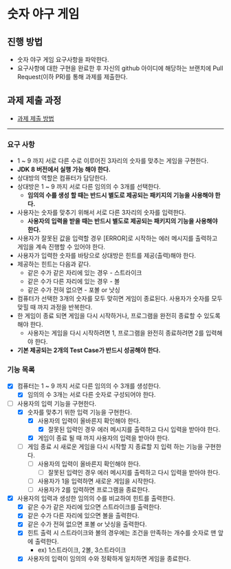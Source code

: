 # 숫자 야구 게임
## 진행 방법
* 숫자 야구 게임 요구사항을 파악한다.
* 요구사항에 대한 구현을 완료한 후 자신의 github 아이디에 해당하는 브랜치에 Pull Request(이하 PR)를 통해 과제를 제출한다.

## 과제 제출 과정
* [과제 제출 방법](https://github.com/next-step/nextstep-docs/tree/master/precourse)

***
### 요구 사항
* 1 ~ 9 까지 서로 다른 수로 이루어진 3자리의 숫자를 맞추는 게임을 구현한다.
* **JDK 8 버전에서 실행 가능 해야 한다.**
* 상대방의 역할은 컴퓨터가 담당한다.
* 상대방은 1 ~ 9 까지 서로 다른 임의의 수 3개를 선택한다.
  * **임의의 수를 생성 할 때는 반드시 별도로 제공되는 패키지의 기능을 사용해야 한다.**
* 사용자는 숫자를 맞추기 위해서 서로 다른 3자리의 숫자를 입력한다.
  * **사용자의 입력을 받을 때는 반드시 별도로 제공되는 패키지의 기능을 사용해야 한다.**
* 사용자가 잘못된 값을 입력할 경우 [ERROR]로 시작하는 에러 메시지를 출력하고 게임을 계속 진행할 수 있어야 한다.
* 사용자가 입력한 숫자를 바탕으로 상대방은 힌트를 제공(출력)해야 한다.
* 제공하는 힌트는 다음과 같다.
  * 같은 수가 같은 자리에 있는 경우 - 스트라이크
  * 같은 수가 다른 자리에 있는 경우 - 볼
  * 같은 수가 전혀 없으면 - 포볼 or 낫싱
* 컴퓨터가 선택한 3개의 숫자를 모두 맞히면 게임이 종료된다. 사용자가 숫자를 모두 맞힐 때 까지 과정을 반복한다.
* 한 게임이 종료 되면 게임을 다시 시작하거나, 프로그램을 완전히 종료할 수 있도록 해야 한다.
  * 사용자는 게임을 다시 시작하려면 1, 프로그램을 완전히 종료하려면 2를 입력해야 한다.
* **기본 제공되는 2개의 Test Case가 반드시 성공해야 한다.**

### 기능 목록
- [x] 컴퓨터는 1 ~ 9 까지 서로 다른 임의의 수 3개를 생성한다.
  - [x] 임의의 수 3개는 서로 다른 숫자로 구성되어야 한다.
- [ ] 사용자의 입력 기능을 구현한다.
  - [x] 숫자를 맞추기 위한 입력 기능을 구현한다.
    - [x] 사용자의 입력이 올바른지 확인해야 한다. 
      - [x] 잘못된 입력인 경우 에러 메시지를 출력하고 다시 입력을 받아야 한다.
    - [x] 게임이 종료 될 때 까지 사용자의 입력을 받아야 한다.
  - [ ] 게임 종료 시 새로운 게임을 다시 시작할 지 종료할 지 입력 하는 기능을 구현한다.
    - [ ] 사용자의 입력이 올바른지 확인해야 한다.
      - [ ] 잘못된 입력인 경우 에러 메시지를 출력하고 다시 입력을 받아야 한다.
    - [ ] 사용자가 1을 입력하면 새로운 게임을 시작한다.
    - [ ] 사용자가 2를 입력하면 프로그램을 종료한다.
- [x] 사용자의 입력과 생성한 임의의 수를 비교하여 힌트를 출력한다.
    - [x] 같은 수가 같은 자리에 있으면 스트라이크를 출력한다.
    - [x] 같은 수가 다른 자리에 있으면 볼을 출력한다.
    - [x] 같은 수가 전혀 없으면 포볼 or 낫싱을 출력한다.
  - [x] 힌트 출력 시 스트라이크와 볼의 경우에는 조건을 만족하는 개수를 숫자로 맨 앞에 출력한다.
    - ex) 1스트라이크, 2볼, 3스트라이크
  - [x] 사용자의 입력이 임의의 수와 정확하게 일치하면 게임을 종료한다.